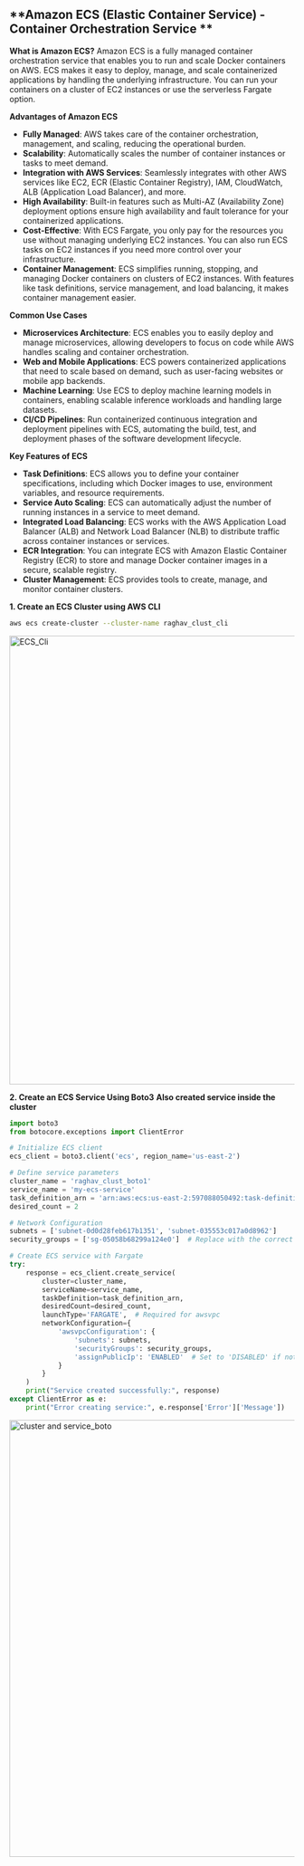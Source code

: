 ## **Amazon ECS (Elastic Container Service) - Container Orchestration Service **

**What is Amazon ECS?**
Amazon ECS is a fully managed container orchestration service that enables you to run and scale Docker containers on AWS. ECS makes it easy to deploy, manage, and scale containerized applications by handling the underlying infrastructure. You can run your containers on a cluster of EC2 instances or use the serverless Fargate option.

**Advantages of Amazon ECS**
- **Fully Managed**: AWS takes care of the container orchestration, management, and scaling, reducing the operational burden.
- **Scalability**: Automatically scales the number of container instances or tasks to meet demand.
- **Integration with AWS Services**: Seamlessly integrates with other AWS services like EC2, ECR (Elastic Container Registry), IAM, CloudWatch, ALB (Application Load Balancer), and more.
- **High Availability**: Built-in features such as Multi-AZ (Availability Zone) deployment options ensure high availability and fault tolerance for your containerized applications.
- **Cost-Effective**: With ECS Fargate, you only pay for the resources you use without managing underlying EC2 instances. You can also run ECS tasks on EC2 instances if you need more control over your infrastructure.
- **Container Management**: ECS simplifies running, stopping, and managing Docker containers on clusters of EC2 instances. With features like task definitions, service management, and load balancing, it makes container management easier.

**Common Use Cases**
- **Microservices Architecture**: ECS enables you to easily deploy and manage microservices, allowing developers to focus on code while AWS handles scaling and container orchestration.
- **Web and Mobile Applications**: ECS powers containerized applications that need to scale based on demand, such as user-facing websites or mobile app backends.
- **Machine Learning**: Use ECS to deploy machine learning models in containers, enabling scalable inference workloads and handling large datasets.
- **CI/CD Pipelines**: Run containerized continuous integration and deployment pipelines with ECS, automating the build, test, and deployment phases of the software development lifecycle.

**Key Features of ECS**
- **Task Definitions**: ECS allows you to define your container specifications, including which Docker images to use, environment variables, and resource requirements.
- **Service Auto Scaling**: ECS can automatically adjust the number of running instances in a service to meet demand.
- **Integrated Load Balancing**: ECS works with the AWS Application Load Balancer (ALB) and Network Load Balancer (NLB) to distribute traffic across container instances or services.
- **ECR Integration**: You can integrate ECS with Amazon Elastic Container Registry (ECR) to store and manage Docker container images in a secure, scalable registry.
- **Cluster Management**: ECS provides tools to create, manage, and monitor container clusters.

**1. Create an ECS Cluster using AWS CLI**

```sh
aws ecs create-cluster --cluster-name raghav_clust_cli
```

<img width="793" alt="ECS_Cli" src="https://github.com/user-attachments/assets/606bc1de-58ec-43c5-8c6d-dbddfdd670c8" />

**2. Create an ECS Service Using Boto3**
**Also created service inside the cluster**
```python
import boto3
from botocore.exceptions import ClientError

# Initialize ECS client
ecs_client = boto3.client('ecs', region_name='us-east-2')

# Define service parameters
cluster_name = 'raghav_clust_boto1'
service_name = 'my-ecs-service'
task_definition_arn = 'arn:aws:ecs:us-east-2:597088050492:task-definition/my-task:1'
desired_count = 2

# Network Configuration
subnets = ['subnet-0d0d28feb617b1351', 'subnet-035553c017a0d8962']
security_groups = ['sg-05058b68299a124e0']  # Replace with the correct security group

# Create ECS service with Fargate
try:
    response = ecs_client.create_service(
        cluster=cluster_name,
        serviceName=service_name,
        taskDefinition=task_definition_arn,
        desiredCount=desired_count,
        launchType='FARGATE',  # Required for awsvpc
        networkConfiguration={
            'awsvpcConfiguration': {
                'subnets': subnets,
                'securityGroups': security_groups,
                'assignPublicIp': 'ENABLED'  # Set to 'DISABLED' if not needed
            }
        }
    )
    print("Service created successfully:", response)
except ClientError as e:
    print("Error creating service:", e.response['Error']['Message'])

```

<img width="772" alt="cluster and service_boto" src="https://github.com/user-attachments/assets/56e75646-ef72-4edc-821d-f96cc90ecb0d" />

